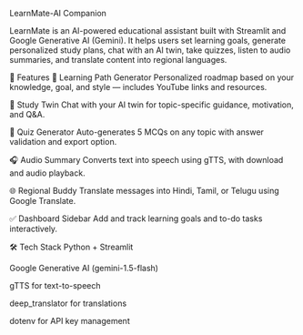 LearnMate-AI Companion

LearnMate is an AI-powered educational assistant built with Streamlit and Google Generative AI (Gemini). It helps users set learning goals, generate personalized study plans, chat with an AI twin, take quizzes, listen to audio summaries, and translate content into regional languages.

🚀 Features
📘 Learning Path Generator
Personalized roadmap based on your knowledge, goal, and style — includes YouTube links and resources.

💬 Study Twin
Chat with your AI twin for topic-specific guidance, motivation, and Q&A.

🧪 Quiz Generator
Auto-generates 5 MCQs on any topic with answer validation and export option.

🎧 Audio Summary
Converts text into speech using gTTS, with download and audio playback.

🌐 Regional Buddy
Translate messages into Hindi, Tamil, or Telugu using Google Translate.

✅ Dashboard Sidebar
Add and track learning goals and to-do tasks interactively.

🛠️ Tech Stack
Python + Streamlit

Google Generative AI (gemini-1.5-flash)

gTTS for text-to-speech

deep_translator for translations

dotenv for API key management

